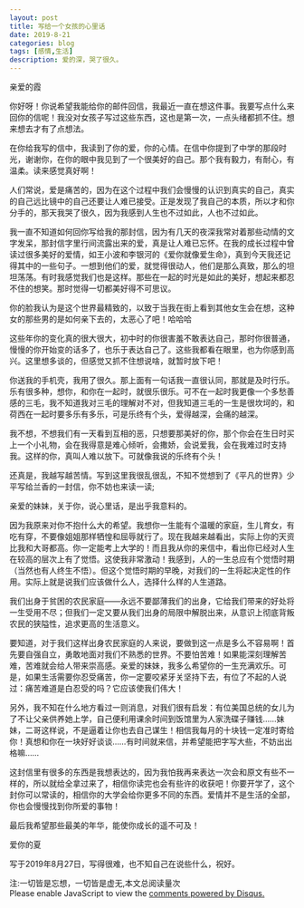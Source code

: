 ```yaml
---
layout: post
title: 写给一个女孩的心里话
date: 2019-8-21
categories: blog
tags: [感情,生活]
description: 爱的深，哭了很久。
---
```



亲爱的霞

你好呀！你说希望我能给你的邮件回信，我最近一直在想这件事。我要写点什么来回你的信呢！我没对女孩子写过这些东西，这也是第一次，一点头绪都抓不住。想来想去才有了点想法。

在你给我写的信中，我读到了你的爱，你的心情。在信中你提到了中学的那段时光，谢谢你，在你的眼中我见到了一个很美好的自己。那个我有毅力，有耐心，有温柔。读来感觉真好啊！

人们常说，爱是痛苦的，因为在这个过程中我们会慢慢的认识到真实的自己，真实的自己远比镜中的自己还要让人难已接受。正是发现了我自己的本质，所以才和你分手的，那天我哭了很久，因为我感到人生也不过如此，人也不过如此。

我一直不知道如何回你写给我的那封信，因为有几天的夜深我常对着那些动情的文字发呆，那封信字里行间流露出来的爱，真是让人难已忘怀。在我的成长过程中曾读过很多美好的爱情，如王小波和李银河的《爱你就像爱生命》，真到今天我还记得其中的一些句子。一想到他们的爱，就觉得很动人，他们是那么真致，那么的坦坦荡荡。有时我感觉我们也是这样。那些在一起的时光是如此的美好，想起来都忍不住的想笑。那时觉得一切都美好得不可思议。

你的脸我认为是这个世界最精致的，以致于当我在街上看到其他女生会在想，这种女的那些男的是如何亲下去的，太恶心了吧！哈哈哈

这些年你的变化真的很大很大，初中时的你很害羞不敢表达自己，那时你很普通，慢慢的你开始变的话多了，也乐于表达自己了。这些我都看在眼里，也为你感到高兴。这里想多谈的，但感觉又抓不住想说啥，就暂时放下吧！

你送我的手机壳，我用了很久。那上面有一句话我一直很认同，那就是及时行乐。乐有很多种，想你，和你在一起时，就很乐很乐。可不在一起时我更像一个多愁善感的三毛，我不知道我对三毛的理解对不对，但我知道三毛的一生是很坎坷的，和荷西在一起时要多乐有多乐，可是乐终有个头，爱得越深，会痛的越深。

我不想，不想我们有一天看到互相的恶，只想要那美好的你，那个你会在生日时买上一个小礼物，会在我得意是难心倾听，会撒娇，会说爱我，会在我难过时支持我。这样的你，真叫人难以放下。可就像我说的乐终有个头！

还真是，我越写越苦情。写到这里我很乱很乱，不知不觉想到了《平凡的世界》少平写给兰香的一封信，你不妨也来读一读;

亲爱的妹妹，关于你，说心里话，是出乎我意料的。

因为我原来对你不抱什么大的希望。我想你一生能有个温暖的家庭，生儿育女，有吃有穿，不要像姐姐那样牺惶和屈辱就行了。现在我越来越看出，实际上你的天资比我和大哥都高。你一定能考上大学的！而且我从你的来信中，看出你已经对人生在较高的层次上有了觉悟。这使我非常激动！我感到，人的一生总应有个觉悟时期（当然也有人终生不悟）。但这个觉悟时期的早晚，对我们的一生将起决定性的作用。实际上就是说我们应该做什么人，选择什么样的人生道路。

我们出身于贫困的农民家庭——永远不要鄙薄我们的出身，它给我们带来的好处将一生受用不尽；但我们一定又要从我们出身的局限中解脱出来，从意识上彻底背叛农民的狭隘性，追求更高的生活意义。

要知道，对于我们这样出身农民家庭的人来说，要做到这一点是多么不容易啊！首先要自强自立，勇敢地面对我们不熟悉的世界。不要怕苦难！如果能深刻理解苦难，苦难就会给人带来崇高感。亲爱的妹妹，我多么希望你的一生充满欢乐。可是，如果生活需要你忍受痛苦，你一定要咬紧牙关坚持下去，有位了不起的人说过：痛苦难道是白忍受的吗？它应该使我们伟大！

另外，我不知在什么地方看过一则消息，对我们很有启发：有位美国总统的女儿为了不让父亲供养她上学，自己便利用课余时间到饭馆里为人家洗碟子赚钱……妹妹，二哥这样说，不是逼着让你也去自己谋生！相信我每月的十块钱一定准时寄给你！真想和你在一块好好谈谈……有时间就来信，并希望能把字写大些，不妨出出格嘛……

这封信里有很多的东西是我想表达的，因为我怕我再来表达一次会和原文有些不一样的，所以就给全拿过来了，相信你读完也会有些许的收获吧！你要开学了，这个封你可以常读的，相信你的大学会给你更多不同的东西。爱情并不是生活的全部，你也会慢慢找到你所爱的事物！

最后我希望那些最美的年华，能使你成长的遥不可及！

爱你的夏

写于2019年8月27日，写得很难，也不知自己在说些什么，祝好。


<span id="busuanzi_container_page_pv">
  注:一切皆是忘想，一切皆是虚无,本文总阅读量<span id="busuanzi_value_page_pv"></span>次
</span>


<script id="dsq-count-scr" src="//huiweishijie.disqus.com/count.js" async></script>

<div id="disqus_thread"></div>
<script>

/**
*  RECOMMENDED CONFIGURATION VARIABLES: EDIT AND UNCOMMENT THE SECTION BELOW TO INSERT DYNAMIC VALUES FROM YOUR PLATFORM OR CMS.
*  LEARN WHY DEFINING THESE VARIABLES IS IMPORTANT: https://disqus.com/admin/universalcode/#configuration-variables*/
/*
var disqus_config = function () {
this.page.url = PAGE_URL;  // Replace PAGE_URL with your page's canonical URL variable
this.page.identifier = PAGE_IDENTIFIER; // Replace PAGE_IDENTIFIER with your page's unique identifier variable
};
*/
(function() { // DON'T EDIT BELOW THIS LINE
var d = document, s = d.createElement('script');
s.src = 'https://huiweishijie.disqus.com/embed.js';
s.setAttribute('data-timestamp', +new Date());
(d.head || d.body).appendChild(s);
})();
</script>
<noscript>Please enable JavaScript to view the <a href="https://disqus.com/?ref_noscript">comments powered by Disqus.</a></noscript>






